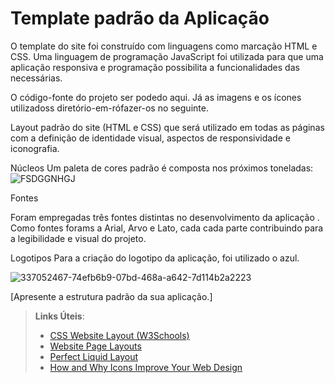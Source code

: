 # Template padrão da Aplicação

O template do site foi construído com linguagens como marcação HTML e CSS. Uma linguagem de programação JavaScript foi utilizada para que uma aplicação responsiva e programação possibilita a funcionalidades das necessárias.

O código-fonte do projeto ser podedo aqui. Já as imagens e os ícones utilizadoss diretório-em-rófazer-os no seguinte.


Layout padrão do site (HTML e CSS) que será utilizado em todas as páginas com a definição de identidade visual, aspectos de responsividade e iconografia.


Núcleos
Um paleta de cores padrão é composta nos próximos toneladas:
![FSDGGNHGJ](https://github.com/ICEI-PUC-Minas-PMV-ADS/pmv-ads-2024-1-e1-proj-web-t14-health-web/assets/167947707/15a9b507-670f-469a-8f55-00ea910813cf)

Fontes 

Foram empregadas três fontes distintas no desenvolvimento da aplicação . Como fontes forams a Arial, Arvo e Lato, cada cada parte contribuindo para a legibilidade e visual do projeto.

Logotipos
Para a criação do logotipo da aplicação, foi utilizado o azul.


![337052467-74efb6b9-07bd-468a-a642-7d114b2a2223](https://github.com/ICEI-PUC-Minas-PMV-ADS/pmv-ads-2024-1-e1-proj-web-t14-health-web/assets/167947707/96bde32d-1ef1-4418-9171-8a50085ba09a)


[Apresente a estrutura padrão da sua aplicação.]

> **Links Úteis**:
>
> - [CSS Website Layout (W3Schools)](https://www.w3schools.com/css/css_website_layout.asp)
> - [Website Page Layouts](http://www.cellbiol.com/bioinformatics_web_development/chapter-3-your-first-web-page-learning-html-and-css/website-page-layouts/)
> - [Perfect Liquid Layout](https://matthewjamestaylor.com/perfect-liquid-layouts)
> - [How and Why Icons Improve Your Web Design](https://usabilla.com/blog/how-and-why-icons-improve-you-web-design/)
